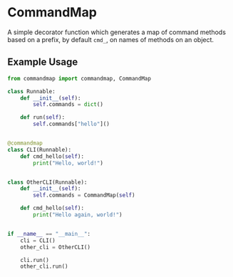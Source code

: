 # CommandMap
A simple decorator function which generates a map of command methods
based on a prefix, by default `cmd_`, on names of methods on an object.

## Example Usage
```python
from commandmap import commandmap, CommandMap

class Runnable:
    def __init__(self):
        self.commands = dict()

    def run(self):
        self.commands["hello"]()


@commandmap
class CLI(Runnable):
    def cmd_hello(self):
        print("Hello, world!")


class OtherCLI(Runnable):
    def __init__(self):
        self.commands = CommandMap(self)

    def cmd_hello(self):
        print("Hello again, world!")


if __name__ == "__main__":
    cli = CLI()
    other_cli = OtherCLI()

    cli.run()
    other_cli.run()
```

